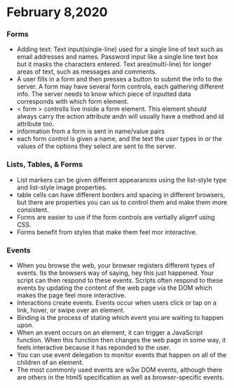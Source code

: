 # February 8,2020
### Forms
- Adding text: Text input(single-line) used for a single line of text such as email addresses and names. Password input like a single line text box but it masks the characters entered. Text area(multi-line) for longer areas of text, such as messages and comments.
- A user fills in a form and then presses a button to submit the info to the server. A form may have several form controls, each gathering different info. The server needs to know which piece of inputted data corresponds with which form element. 
- < form > controlls live inside a form element. This element should always carry the action attribute andn will usually have a method and id attribute too.
- information from a form is sent in name/value pairs
- each form control is given a name, and the text the user types in or the values of the options they select are sent to the server.

### Lists, Tables, & Forms
- List markers can be given different appearances using the list-style type and list-style image properties.
- table cells can have different borders and spacing in different browsers, but there are properties you can us to control them and make them more consistent.
- Forms are easier to use if the form controls are vertially alignrf using CSS.
- Forms benefit from styles that make them feel mor interactive.

### Events
- When you browse the web, your browser registers different types of events. Its the browsers way of saying, hey this just happened. Your script can then respond to these events. Scripts often respond to these events by updating the content of the web page via the DOM which makes the page feel more interactive.
- Interactions create events. Events occur when users click or tap on a link, hover, or swipe over an element.
- Binding is the process of stating which event you are waiting to happen upon.
- When an event occurs on an element, it can trigger a JavaScript function. When this function then changes the web page in some way, it feels interactive because it has reponded to the user.
- You can use event delegation to monitor events that happen on all of the children of an element.
- The most commonly used events are w3w DOM events, although there are others in the html5 specification as well as browser-specific events.